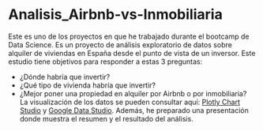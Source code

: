 # Analisis_Airbnb-vs-Inmobiliaria

Este es uno de los proyectos en que he trabajado durante el bootcamp de Data Science. Es un proyecto de análisis exploratorio de datos sobre alquiler de viviendas en España desde el punto de vista de un inversor. Este estudio tiene objetivos para responder a estas 3 preguntas:
- ¿Dónde habría que invertir?
- ¿Qué tipo de vivienda habría que invertir?
- ¿Mejor poner una propiedad en alquiler por Airbnb o por inmobiliaria?
<br>La visualización de los datos se pueden consultar aquí: [Plotly Chart Studio](https://chart-studio.plotly.com/dashboard/selvie.carolin:0/present) y [Google Data Studio](https://lookerstudio.google.com/u/0/reporting/c3ee6983-151b-4ec9-8204-a4b0ea1485fb/page/x1wLD?s=ppJIQf_or8c). Además, he preparado una presentación donde muestra el resumen y el resultado del análisis.

